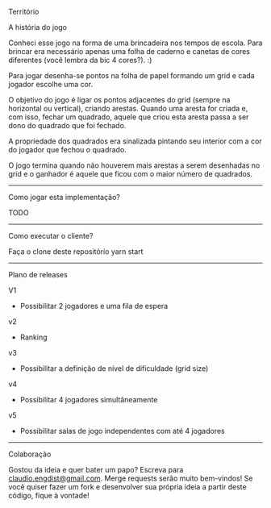 Território

A história do jogo

Conheci esse jogo na forma de uma brincadeira nos tempos de escola. Para brincar era necessário apenas uma folha de caderno e canetas de cores diferentes (você lembra da bic 4 cores?). :)

Para jogar desenha-se pontos na folha de papel formando um grid e cada jogador escolhe uma cor.

O objetivo do jogo é ligar os pontos adjacentes do grid (sempre na horizontal ou vertical), criando arestas. Quando uma aresta for criada e, com isso, fechar um quadrado, aquele que criou esta aresta passa a ser dono do quadrado que foi fechado.

A propriedade dos quadrados era sinalizada pintando seu interior com a cor do jogador que fechou o quadrado.

O jogo termina quando não houverem mais arestas a serem desenhadas no grid e o ganhador é aquele que ficou com o maior número de quadrados.

----

Como jogar esta implementação?

TODO

----

Como executar o cliente?

Faça o clone deste repositório
yarn start

----

Plano de releases

V1
- Possibilitar 2 jogadores e uma fila de espera

v2
- Ranking

v3
- Possibilitar a definição de nível de dificuldade (grid size)

v4
- Possibilitar 4 jogadores simultâneamente

v5
- Possibilitar salas de jogo independentes com até 4 jogadores

----

Colaboração

Gostou da ideia e quer bater um papo? Escreva para claudio.engdist@gmail.com.
Merge requests serão muito bem-vindos!
Se você quiser fazer um fork e desenvolver sua própria ideia a partir deste código, fique à vontade!